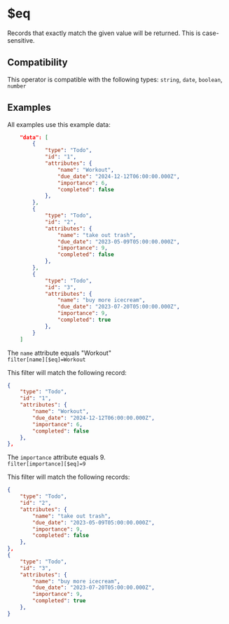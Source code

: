 # $eq

Records that exactly match the given value will be returned. This is case-sensitive.

## Compatibility

This operator is compatible with the following types:
 `string`, `date`, `boolean`,  `number`

## Examples

All examples use this example data:

```json
    "data": [
        {
            "type": "Todo",
            "id": "1",
            "attributes": {
                "name": "Workout",
                "due_date": "2024-12-12T06:00:00.000Z",
                "importance": 6,
                "completed": false
            },
        },
        {
            "type": "Todo",
            "id": "2",
            "attributes": {
                "name": "take out trash",
                "due_date": "2023-05-09T05:00:00.000Z",
                "importance": 9,
                "completed": false
            },
        },
        {
            "type": "Todo",
            "id": "3",
            "attributes": {
                "name": "buy more icecream",
                "due_date": "2023-07-20T05:00:00.000Z",
                "importance": 9,
                "completed": true
            },
        }
    ]
```

The `name` attribute equals "Workout"<br>
`filter[name][$eq]=Workout`<br>

This filter will match the following record:<br>

```json
{
    "type": "Todo",
    "id": "1",
    "attributes": {
        "name": "Workout",
        "due_date": "2024-12-12T06:00:00.000Z",
        "importance": 6,
        "completed": false
    },
},
```

The `importance` attribute equals 9.<br>
`filter[importance][$eq]=9`<br>

This filter will match the following records:<br>

```json
{
    "type": "Todo",
    "id": "2",
    "attributes": {
        "name": "take out trash",
        "due_date": "2023-05-09T05:00:00.000Z",
        "importance": 9,
        "completed": false
    },
},
{
    "type": "Todo",
    "id": "3",
    "attributes": {
        "name": "buy more icecream",
        "due_date": "2023-07-20T05:00:00.000Z",
        "importance": 9,
        "completed": true
    },
}
```
